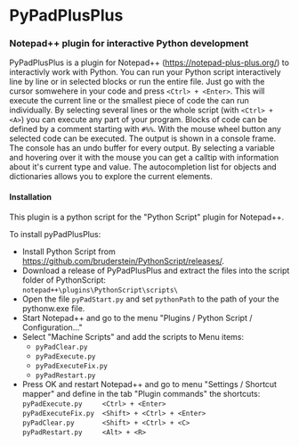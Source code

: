 # PyPadPlusPlus
### Notepad++ plugin for interactive Python development

PyPadPlusPlus is a plugin for Notepad++ (https://notepad-plus-plus.org/) to interactivly work with Python. You can run your Python script interactively line by line or in selected blocks or run the entire file. Just go with the cursor somwehere in your code and press `<Ctrl> + <Enter>`. This will execute the current line or the smallest piece of code the can run individually. By selecting several lines or the whole script (with `<Ctrl> + <A>`) you can execute any part of your program. Blocks of code can be defined by a comment starting with `#%%`. With the mouse wheel button any selected code can be executed. The output is shown in a console frame. The console has an undo buffer for every output. By selecting a variable and hovering over it with the mouse you can get a calltip with information about it's current type and value. The autocompletion list for objects and dictionaries allows you to explore the current elements.

#### Installation

This plugin is a python script for the "Python Script" plugin for Notepad++.

To install pyPadPlusPlus:
* Install Python Script from https://github.com/bruderstein/PythonScript/releases/.
* Download a release of PyPadPlusPlus and extract the files into the script folder of PythonScript:
  <br>`notepad++\plugins\PythonScript\scripts\`
* Open the file `pyPadStart.py` and set `pythonPath` to the path of your the pythonw.exe file.
* Start Notepad++ and go to the menu "Plugins / Python Script / Configuration..."
* Select "Machine Scripts" and add the scripts to Menu items:
  *  `pyPadClear.py`
  *  `pyPadExecute.py`
  *  `pyPadExecuteFix.py`
  *  `pyPadRestart.py`
* Press OK and restart Notepad++ and go to menu "Settings / Shortcut mapper" and define in the tab "Plugin commands" the shortcuts:
  <br>`pyPadExecute.py     <Ctrl> + <Enter>`
  <br>`pyPadExecuteFix.py  <Shift> + <Ctrl> + <Enter>`
  <br>`pyPadClear.py       <Shift> + <Ctrl> + <C>`
  <br>`pyPadRestart.py     <Alt> + <R>`
